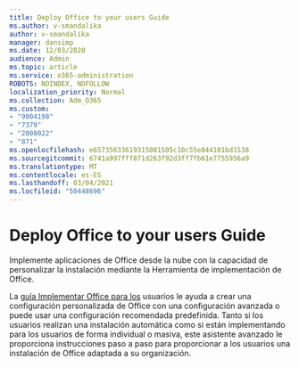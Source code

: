 ```yaml
---
title: Deploy Office to your users Guide
ms.author: v-smandalika
author: v-smandalika
manager: dansimp
ms.date: 12/03/2020
audience: Admin
ms.topic: article
ms.service: o365-administration
ROBOTS: NOINDEX, NOFOLLOW
localization_priority: Normal
ms.collection: Adm_O365
ms.custom:
- "9004198"
- "7379"
- "2000022"
- "871"
ms.openlocfilehash: e65735633619315081505c10c55e844101bd1538
ms.sourcegitcommit: 6741a997fff871d263f92d3ff7fb61e7755956a9
ms.translationtype: MT
ms.contentlocale: es-ES
ms.lasthandoff: 03/04/2021
ms.locfileid: "50448696"
---
```

# <a name="deploy-office-to-your-users-guide"></a>Deploy Office to your users Guide

Implemente aplicaciones de Office desde la nube con la capacidad de personalizar la instalación mediante la Herramienta de implementación de Office.

La [guía Implementar Office para los](https://go.microsoft.com/fwlink/?linkid=2146451) usuarios le ayuda a crear una configuración personalizada de Office con una configuración avanzada o puede usar una configuración recomendada predefinida. Tanto si los usuarios realizan una instalación automática como si están implementando para los usuarios de forma individual o masiva, este asistente avanzado le proporciona instrucciones paso a paso para proporcionar a los usuarios una instalación de Office adaptada a su organización.